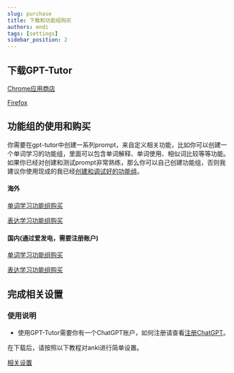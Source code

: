 ```yaml
---
slug: purchase
title: 下载和功能组购买
authors: endi
tags: [settings]
sidebar_position: 2
---
```


## 下载GPT-Tutor

[Chrome应用商店](https://chromewebstore.google.com/detail/gpt-tutor/icbphcgipdflenaemgkhmigfiaelpbnn?hl=en)

[Firefox](https://addons.mozilla.org/zh-CN/firefox/addon/gpt-tutor/)



## 功能组的使用和购买

你需要在gpt-tutor中创建一系列prompt，来自定义相关功能，比如你可以创建一个单词学习的功能组，里面可以包含单词解释、单词使用、相似词比较等等功能。如果你已经对创建和测试prompt非常熟练，那么你可以自己创建功能组，否则我建议你使用现成的我已经[创建和调试好的功能组](introduction.md)。

#### 海外
[单词学习功能组购买](https://buy.stripe.com/4gweY6cJRb0ef728wx)

[表达学习功能组购买](https://buy.stripe.com/5kA2bk7px1pE2kg9AA)

#### 国内(通过爱发电，需要注册账户)

[单词学习功能组购买](https://afdian.net/item/758a70b070d311ee8e7452540025c377)

[表达学习功能组购买](https://afdian.net/item/4169bd927ce311eea42352540025c377)



## 完成相关设置

### 使用说明
- 使用GPT-Tutor需要你有一个ChatGPT账户，如何注册请查看[注册ChatGPT](https://chatgptzhanghao.com/#:~:text=%E6%B3%A8%E5%86%8CChatGPT%20%E8%B4%A6%E5%8F%B7,-%E6%B3%A8%E5%86%8AChatGPT%E8%BF%99&text=%E6%89%93%E5%BC%80%E5%AE%98%E6%96%B9%E6%B3%A8%E5%86%8C%20https%3A%2F%2F,%E9%AA%8C%E8%AF%81%E6%8C%89%E9%92%AE%E5%AE%8C%E6%88%90%E9%82%AE%E7%AE%B1%E9%AA%8C%E8%AF%81)。


在下载后，请按照以下教程对anki进行简单设置。


[相关设置](settings)



